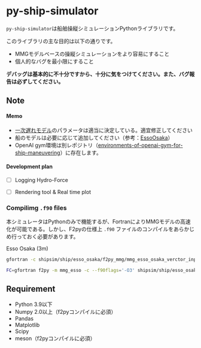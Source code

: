 # py-ship-simulator

`py-ship-simulator`は船舶操縦シミュレーションPythonライブラリです。



このライブラリの主な目的は以下の通りです。

- MMGモデルベースの操縦シミュレーションをより容易にすること
- 個人的なバグを最小限にすること

**デバッグは基本的に不十分ですから、十分に気をつけてください。また、バグ報告は必ずしてください。**



## Note

#### Memo

- [一次遅れモデル](./shipsim/ship/utils/response_models.py)のパラメータは適当に決定している。適宜修正してください
- 船のモデルは必要に応じて追加してください（参考：[EssoOsaka](./shipsim/ship/esso_osaka)）
- OpenAI gym環境は別レポジトリ（[environments-of-openai-gym-for-ship-maneuvering](https://github.com/NAOE-5thLab/environments-of-openai-gym-for-ship-maneuvering)）に存在します。



#### Development plan

- [ ] Logging Hydro-Force 
- [ ] Rendering tool & Real time plot





### Compilimg `.f90` files

本シミュレータはPythonのみで機能するが、FortranによりMMGモデルの高速化が可能である。しかし、F2pyの仕様上 `.f90` ファイルのコンパイルをあらかじめ行っておく必要があります。

Esso Osaka (3m)

```bash
gfortran -c shipsim/ship/esso_osaka/f2py_mmg/mmg_esso_osaka_verctor_input.f90
```

```bash
FC=gfortran f2py -m mmg_esso -c --f90flags='-O3' shipsim/ship/esso_osaka/f2py_mmg/mmg_esso_osaka_verctor_input.f90 --backend meson
```


## Requirement
- Python 3.9以下
- Numpy 2.0以上（f2pyコンパイルに必須）
- Pandas
- Matplotlib
- Scipy
- meson（f2pyコンパイルに必須）

